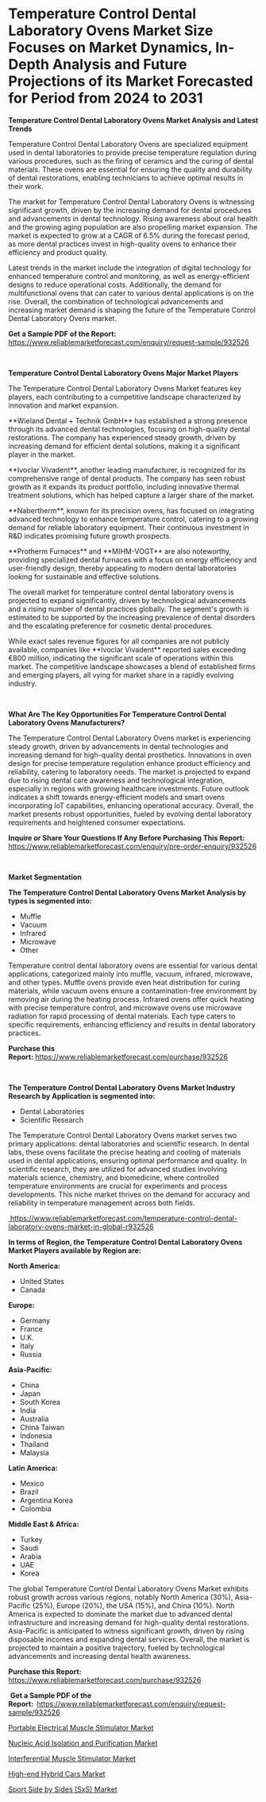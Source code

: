 <p><h1>Temperature Control Dental Laboratory Ovens Market Size Focuses on Market Dynamics, In-Depth Analysis and Future Projections of its Market Forecasted for Period from 2024 to 2031</h1></p><p><strong>Temperature Control Dental Laboratory Ovens Market Analysis and Latest Trends</strong></p>
<p><p>Temperature Control Dental Laboratory Ovens are specialized equipment used in dental laboratories to provide precise temperature regulation during various procedures, such as the firing of ceramics and the curing of dental materials. These ovens are essential for ensuring the quality and durability of dental restorations, enabling technicians to achieve optimal results in their work.</p><p>The market for Temperature Control Dental Laboratory Ovens is witnessing significant growth, driven by the increasing demand for dental procedures and advancements in dental technology. Rising awareness about oral health and the growing aging population are also propelling market expansion. The market is expected to grow at a CAGR of 6.5% during the forecast period, as more dental practices invest in high-quality ovens to enhance their efficiency and product quality.</p><p>Latest trends in the market include the integration of digital technology for enhanced temperature control and monitoring, as well as energy-efficient designs to reduce operational costs. Additionally, the demand for multifunctional ovens that can cater to various dental applications is on the rise. Overall, the combination of technological advancements and increasing market demand is shaping the future of the Temperature Control Dental Laboratory Ovens market.</p></p>
<p><strong>Get a Sample PDF of the Report:&nbsp;</strong> <a href="https://www.reliablemarketforecast.com/enquiry/request-sample/932526">https://www.reliablemarketforecast.com/enquiry/request-sample/932526</a></p>
<p>&nbsp;</p>
<p><strong>Temperature Control Dental Laboratory Ovens Major Market Players</strong></p>
<p><p>The Temperature Control Dental Laboratory Ovens Market features key players, each contributing to a competitive landscape characterized by innovation and market expansion. </p><p>**Wieland Dental + Technik GmbH** has established a strong presence through its advanced dental technologies, focusing on high-quality dental restorations. The company has experienced steady growth, driven by increasing demand for efficient dental solutions, making it a significant player in the market.</p><p>**Ivoclar Vivadent**, another leading manufacturer, is recognized for its comprehensive range of dental products. The company has seen robust growth as it expands its product portfolio, including innovative thermal treatment solutions, which has helped capture a larger share of the market.</p><p>**Nabertherm**, known for its precision ovens, has focused on integrating advanced technology to enhance temperature control, catering to a growing demand for reliable laboratory equipment. Their continuous investment in R&D indicates promising future growth prospects.</p><p>**Protherm Furnaces** and **MIHM-VOGT** are also noteworthy, providing specialized dental furnaces with a focus on energy efficiency and user-friendly design, thereby appealing to modern dental laboratories looking for sustainable and effective solutions.</p><p>The overall market for temperature control dental laboratory ovens is projected to expand significantly, driven by technological advancements and a rising number of dental practices globally. The segment's growth is estimated to be supported by the increasing prevalence of dental disorders and the escalating preference for cosmetic dental procedures.</p><p>While exact sales revenue figures for all companies are not publicly available, companies like **Ivoclar Vivadent** reported sales exceeding €800 million, indicating the significant scale of operations within this market. The competitive landscape showcases a blend of established firms and emerging players, all vying for market share in a rapidly evolving industry.</p></p>
<p>&nbsp;</p>
<p><strong>What Are The Key Opportunities For Temperature Control Dental Laboratory Ovens Manufacturers?</strong></p>
<p><p>The Temperature Control Dental Laboratory Ovens market is experiencing steady growth, driven by advancements in dental technologies and increasing demand for high-quality dental prosthetics. Innovations in oven design for precise temperature regulation enhance product efficiency and reliability, catering to laboratory needs. The market is projected to expand due to rising dental care awareness and technological integration, especially in regions with growing healthcare investments. Future outlook indicates a shift towards energy-efficient models and smart ovens incorporating IoT capabilities, enhancing operational accuracy. Overall, the market presents robust opportunities, fueled by evolving dental laboratory requirements and heightened consumer expectations.</p></p>
<p><strong>Inquire or Share Your Questions If Any Before Purchasing This Report:</strong> <a href="https://www.reliablemarketforecast.com/enquiry/pre-order-enquiry/932526">https://www.reliablemarketforecast.com/enquiry/pre-order-enquiry/932526</a></p>
<p>&nbsp;</p>
<p><strong>Market Segmentation</strong></p>
<p><strong>The Temperature Control Dental Laboratory Ovens Market Analysis by types is segmented into:</strong></p>
<p><ul><li>Muffle</li><li>Vacuum</li><li>Infrared</li><li>Microwave</li><li>Other</li></ul></p>
<p><p>Temperature control dental laboratory ovens are essential for various dental applications, categorized mainly into muffle, vacuum, infrared, microwave, and other types. Muffle ovens provide even heat distribution for curing materials, while vacuum ovens ensure a contamination-free environment by removing air during the heating process. Infrared ovens offer quick heating with precise temperature control, and microwave ovens use microwave radiation for rapid processing of dental materials. Each type caters to specific requirements, enhancing efficiency and results in dental laboratory practices.</p></p>
<p><strong>Purchase this Report:&nbsp;</strong><a href="https://www.reliablemarketforecast.com/purchase/932526">https://www.reliablemarketforecast.com/purchase/932526</a></p>
<p>&nbsp;</p>
<p><strong>The Temperature Control Dental Laboratory Ovens Market Industry Research by Application is segmented into:</strong></p>
<p><ul><li>Dental Laboratories</li><li>Scientific Research</li></ul></p>
<p><p>The Temperature Control Dental Laboratory Ovens market serves two primary applications: dental laboratories and scientific research. In dental labs, these ovens facilitate the precise heating and cooling of materials used in dental applications, ensuring optimal performance and quality. In scientific research, they are utilized for advanced studies involving materials science, chemistry, and biomedicine, where controlled temperature environments are crucial for experiments and process developments. This niche market thrives on the demand for accuracy and reliability in temperature management across both fields.</p></p>
<p><a href="https://www.reliablemarketforecast.com/temperature-control-dental-laboratory-ovens-market-in-global-r932526">&nbsp;https://www.reliablemarketforecast.com/temperature-control-dental-laboratory-ovens-market-in-global-r932526</a></p>
<p><strong>In terms of Region, the Temperature Control Dental Laboratory Ovens Market Players available by Region are:</strong></p>
<p>
    <p> <strong> North America: </strong>
        <ul>
            <li>United States</li>
            <li>Canada</li>
        </ul>
        </p> 
    <p> <strong> Europe: </strong>
        <ul>
            <li>Germany</li>
            <li>France</li>
            <li>U.K.</li>
            <li>Italy</li>
            <li>Russia</li>
        </ul>
        </p> 
    <p> <strong> Asia-Pacific: </strong>
        <ul>
            <li>China</li>
            <li>Japan</li>
            <li>South Korea</li>
            <li>India</li>
            <li>Australia</li>
            <li>China Taiwan</li>
            <li>Indonesia</li>
            <li>Thailand</li>
            <li>Malaysia</li>
        </ul>
        </p> 
    <p> <strong> Latin America: </strong>
        <ul>
            <li>Mexico</li>
            <li>Brazil</li>
            <li>Argentina Korea</li>
            <li>Colombia</li>
        </ul>
        </p> 
    <p> <strong> Middle East & Africa: </strong>
        <ul>
            <li>Turkey</li>
            <li>Saudi</li>
            <li>Arabia</li>
            <li>UAE</li>
            <li>Korea</li>
        </ul>
    </p>
    </p>
<p><p>The global Temperature Control Dental Laboratory Ovens Market exhibits robust growth across various regions, notably North America (30%), Asia-Pacific (25%), Europe (20%), the USA (15%), and China (10%). North America is expected to dominate the market due to advanced dental infrastructure and increasing demand for high-quality dental restorations. Asia-Pacific is anticipated to witness significant growth, driven by rising disposable incomes and expanding dental services. Overall, the market is projected to maintain a positive trajectory, fueled by technological advancements and increasing dental health awareness.</p></p>
<p><strong>Purchase this Report: </strong><a href="https://www.reliablemarketforecast.com/purchase/932526">https://www.reliablemarketforecast.com/purchase/932526</a></p>
<p>&nbsp;<strong>Get a Sample PDF of the Report:&nbsp;&nbsp;</strong><a href="https://www.reliablemarketforecast.com/enquiry/request-sample/932526">https://www.reliablemarketforecast.com/enquiry/request-sample/932526</a></p>
<p><strong></strong></p>
<p><p><a href="https://www.linkedin.com/pulse/how-portable-electrical-muscle-stimulator-market-evolve-growth-7lipe?trackingId=YtNOshXnTC2Bx2hzwlw5iw%3D%3D">Portable Electrical Muscle Stimulator Market</a></p><p><a href="https://medium.com/@gladismudget42e/the-nucleic-acid-isolation-and-purification-market-is-anticipated-to-experience-significant-7b4410c1ba72">Nucleic Acid Isolation and Purification Market</a></p><p><a href="https://www.linkedin.com/pulse/global-interferential-muscle-stimulator-industry-analysis-share-xe3qe?trackingId=qpjRQRlpRluxWJNtrxDFfw%3D%3D">Interferential Muscle Stimulator Market</a></p><p><a href="https://issuu.com/reportprime-2/docs/high-end-hybrid-cars-market-size-20_4fe3812f06a2ca">High-end Hybrid Cars Market</a></p><p><a href="https://issuu.com/reportprime-2/docs/sport-side-by-sides-sxs-market-size_c643e2541ecf4b">Sport Side by Sides (SxS) Market</a></p></p>